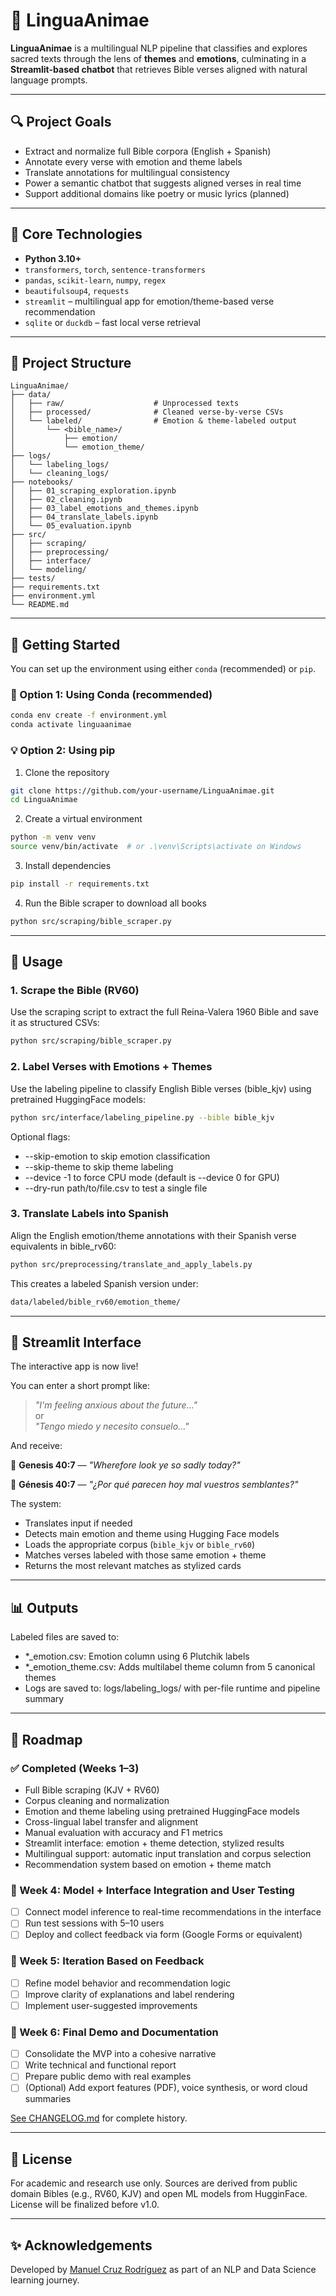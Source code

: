 # 📖 LinguaAnimae

**LinguaAnimae** is a multilingual NLP pipeline that classifies and explores sacred texts through the lens of **themes** and **emotions**, culminating in a **Streamlit-based chatbot** that retrieves Bible verses aligned with natural language prompts.

---

## 🔍 Project Goals

- Extract and normalize full Bible corpora (English + Spanish)
- Annotate every verse with emotion and theme labels
- Translate annotations for multilingual consistency
- Power a semantic chatbot that suggests aligned verses in real time
- Support additional domains like poetry or music lyrics (planned)

---

## 🧠 Core Technologies

- **Python 3.10+**
- `transformers`, `torch`, `sentence-transformers`
- `pandas`, `scikit-learn`, `numpy`, `regex`
- `beautifulsoup4`, `requests`
- `streamlit` – multilingual app for emotion/theme-based verse recommendation
- `sqlite` or `duckdb` – fast local verse retrieval

---

## 📁 Project Structure

```
LinguaAnimae/
├── data/
│   ├── raw/                    # Unprocessed texts
│   ├── processed/              # Cleaned verse-by-verse CSVs
│   └── labeled/                # Emotion & theme-labeled output
│       └── <bible_name>/
│           ├── emotion/
│           └── emotion_theme/
├── logs/                       
│   └── labeling_logs/
│   └── cleaning_logs/
├── notebooks/
│   ├── 01_scraping_exploration.ipynb
│   ├── 02_cleaning.ipynb
│   ├── 03_label_emotions_and_themes.ipynb
│   ├── 04_translate_labels.ipynb
│   └── 05_evaluation.ipynb
├── src/
│   ├── scraping/               
│   ├── preprocessing/          
│   ├── interface/              
│   └── modeling/               
├── tests/
├── requirements.txt
├── environment.yml
└── README.md
```

---

## 🚀 Getting Started

You can set up the environment using either `conda` (recommended) or `pip`.

### 🧪 Option 1: Using Conda (recommended)

```bash
conda env create -f environment.yml
conda activate linguaanimae
```

### 💡 Option 2: Using pip

1. Clone the repository
```bash
git clone https://github.com/your-username/LinguaAnimae.git
cd LinguaAnimae
```

2. Create a virtual environment
```bash
python -m venv venv
source venv/bin/activate  # or .\venv\Scripts\activate on Windows
```

3. Install dependencies
```bash
pip install -r requirements.txt
```

4. Run the Bible scraper to download all books
```bash
python src/scraping/bible_scraper.py
```

---

## 🧰 Usage

### 1. Scrape the Bible (RV60)

Use the scraping script to extract the full Reina-Valera 1960 Bible and save it as structured CSVs:

```bash
python src/scraping/bible_scraper.py
```

### 2. Label Verses with Emotions + Themes

Use the labeling pipeline to classify English Bible verses (bible_kjv) using pretrained HuggingFace models:

```bash
python src/interface/labeling_pipeline.py --bible bible_kjv
```

Optional flags:

- --skip-emotion to skip emotion classification
- --skip-theme to skip theme labeling
- --device -1 to force CPU mode (default is --device 0 for GPU)
- --dry-run path/to/file.csv to test a single file

### 3. Translate Labels into Spanish

Align the English emotion/theme annotations with their Spanish verse equivalents in bible_rv60:

```bash
python src/preprocessing/translate_and_apply_labels.py
```

This creates a labeled Spanish version under:

```bash
data/labeled/bible_rv60/emotion_theme/
```

---

## 💬 Streamlit Interface

The interactive app is now live!

You can enter a short prompt like:

> *"I'm feeling anxious about the future..."*  
> or  
> *"Tengo miedo y necesito consuelo..."*

And receive:

📖 **Genesis 40:7** — *"Wherefore look ye so sadly today?"*  

📖 **Génesis 40:7** — *"¿Por qué parecen hoy mal vuestros semblantes?"*

The system:
- Translates input if needed
- Detects main emotion and theme using Hugging Face models
- Loads the appropriate corpus (`bible_kjv` or `bible_rv60`)
- Matches verses labeled with those same emotion + theme
- Returns the most relevant matches as stylized cards

---

## 📊 Outputs

Labeled files are saved to:

- *_emotion.csv: Emotion column using 6 Plutchik labels
- *_emotion_theme.csv: Adds multilabel theme column from 5 canonical themes
- Logs are saved to: logs/labeling_logs/ with per-file runtime and pipeline summary

---

## 📌 Roadmap

### ✅ Completed (Weeks 1–3)
- Full Bible scraping (KJV + RV60)
- Corpus cleaning and normalization
- Emotion and theme labeling using pretrained HuggingFace models
- Cross-lingual label transfer and alignment
- Manual evaluation with accuracy and F1 metrics
- Streamlit interface: emotion + theme detection, stylized results
- Multilingual support: automatic input translation and corpus selection
- Recommendation system based on emotion + theme match

### 🔄 Week 4: Model + Interface Integration and User Testing
- [ ] Connect model inference to real-time recommendations in the interface
- [ ] Run test sessions with 5–10 users
- [ ] Deploy and collect feedback via form (Google Forms or equivalent)

### 🔄 Week 5: Iteration Based on Feedback
- [ ] Refine model behavior and recommendation logic
- [ ] Improve clarity of explanations and label rendering
- [ ] Implement user-suggested improvements

### 🏁 Week 6: Final Demo and Documentation
- [ ] Consolidate the MVP into a cohesive narrative
- [ ] Write technical and functional report
- [ ] Prepare public demo with real examples
- [ ] (Optional) Add export features (PDF), voice synthesis, or word cloud summaries

[See CHANGELOG.md](CHANGELOG.md) for complete history.

---

## 📖 License

For academic and research use only. Sources are derived from public domain Bibles (e.g., RV60, KJV) and open ML models from HugginFace. License will be finalized before v1.0.

---

## ✨ Acknowledgements

Developed by [Manuel Cruz Rodríguez](https://github.com/mancrurod) as part of an NLP and Data Science learning journey.